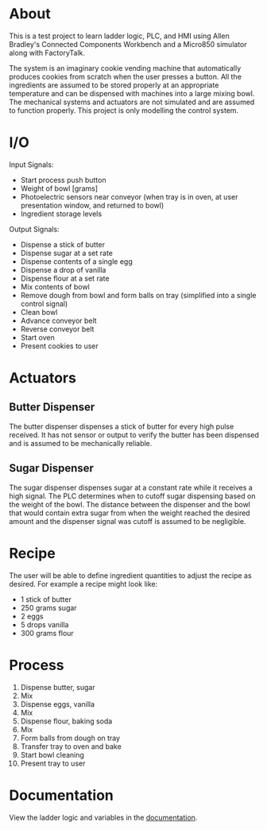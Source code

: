 # About
This is a test project to learn ladder logic, PLC, and HMI using Allen Bradley's Connected Components Workbench and a Micro850 simulator along with FactoryTalk.

The system is an imaginary cookie vending machine that automatically produces cookies from scratch when the user presses a button. All the ingredients are assumed to be stored properly at an appropriate temperature and can be dispensed with machines into a large mixing bowl. The mechanical systems and actuators are not simulated and are assumed to function properly. This project is only modelling the control system.

# I/O
Input Signals:
 - Start process push button
 - Weight of bowl [grams]
 - Photoelectric sensors near conveyor (when tray is in oven, at user presentation window, and returned to bowl)
 - Ingredient storage levels

Output Signals:
 - Dispense a stick of butter
 - Dispense sugar at a set rate
 - Dispense contents of a single egg
 - Dispense a drop of vanilla
 - Dispense flour at a set rate
 - Mix contents of bowl
 - Remove dough from bowl and form balls on tray (simplified into a single control signal)
 - Clean bowl
 - Advance conveyor belt
 - Reverse conveyor belt
 - Start oven
 - Present cookies to user

# Actuators
## Butter Dispenser
The butter dispenser dispenses a stick of butter for every high pulse received. It has not sensor or output to verify the butter has been dispensed and is assumed to be mechanically reliable.

## Sugar Dispenser
The sugar dispenser dispenses sugar at a constant rate while it receives a high signal. The PLC determines when to cutoff sugar dispensing based on the weight of the bowl. The distance between the dispenser and the bowl that would contain extra sugar from when the weight reached the desired amount and the dispenser signal was cutoff is assumed to be negligible.

# Recipe
The user will be able to define ingredient quantities to adjust the recipe as desired. For example a recipe might look like:
 - 1 stick of butter
 - 250 grams sugar
 - 2 eggs
 - 5 drops vanilla
 - 300 grams flour

# Process
1. Dispense butter, sugar
2. Mix
3. Dispense eggs, vanilla
4. Mix
5. Dispense flour, baking soda
6. Mix
7. Form balls from dough on tray
8. Transfer tray to oven and bake
9. Start bowl cleaning
10. Present tray to user

# Documentation
View the ladder logic and variables in the [documentation](https://github.com/ethanmcmike/cookie_vending_machine/blob/main/docs/Micro850.pdf).
